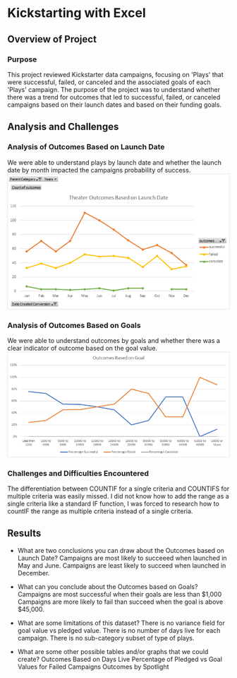 # Kickstarting with Excel

## Overview of Project

### Purpose
This project reviewed Kickstarter data campaigns, focusing on 'Plays' that were successful, failed, or canceled and the associated goals of each 'Plays' campaign. The purpose of the project was to understand whether there was a trend for outcomes that led to successful, failed, or canceled campaigns based on their launch dates and based on their funding goals.
## Analysis and Challenges

### Analysis of Outcomes Based on Launch Date
We were able to understand plays by launch date and whether the launch date by month impacted the campaigns probability of success. 
![Outcomes Based on Launch Date](https://github.com/deejoseph281/Kickstarter-Analysis/blob/main/Resources/Theater_Outcomes_vs_Launch.png)
### Analysis of Outcomes Based on Goals
We were able to understand outcomes by goals and whether there was a clear indicator of outcome based on the goal value. 
![Outcomes Based on Goal](https://github.com/deejoseph281/Kickstarter-Analysis/blob/main/Resources/Outcomes_vs_Goals.png)
### Challenges and Difficulties Encountered
The differentiation between COUNTIF for a single criteria and COUNTIFS for multiple criteria was easily missed. 
I did not know how to add the range as a single criteria like a standard IF function, I was forced to research how to countIF the range as multiple criteria instead of a single criteria. 
## Results

- What are two conclusions you can draw about the Outcomes based on Launch Date? 
Campaigns are most likely to succeeed when launched in May and June. 
Campaigns are least likely to succeed when launched in December.

- What can you conclude about the Outcomes based on Goals? 
Campaigns are most successful when their goals are less than $1,000
Campaigns are more likely to fail than succeed when the goal is above $45,000.

- What are some limitations of this dataset?
There is no variance field for goal value vs pledged value. 
There is no number of days live for each campaign. 
There is no sub-category subset of type of plays. 
- What are some other possible tables and/or graphs that we could create?
Outcomes Based on Days Live
Percentage of Pledged vs Goal Values for Failed Campaigns
Outcomes by Spotlight 
